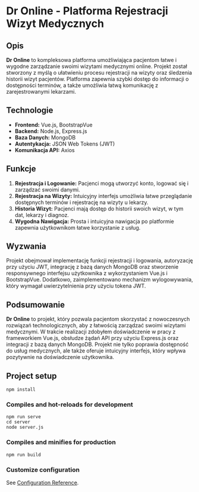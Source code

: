 # Dr Online - Platforma Rejestracji Wizyt Medycznych

## Opis

**Dr Online** to kompleksowa platforma umożliwiająca pacjentom łatwe i wygodne zarządzanie swoimi wizytami medycznymi online. Projekt został stworzony z myślą o ułatwieniu procesu rejestracji na wizyty oraz śledzenia historii wizyt pacjentów. Platforma zapewnia szybki dostęp do informacji o dostępności terminów, a także umożliwia łatwą komunikację z zarejestrowanymi lekarzami.

## Technologie

- **Frontend:** Vue.js, BootstrapVue
- **Backend:** Node.js, Express.js
- **Baza Danych:** MongoDB
- **Autentykacja:** JSON Web Tokens (JWT)
- **Komunikacja API:** Axios

## Funkcje

1. **Rejestracja i Logowanie:** Pacjenci mogą utworzyć konto, logować się i zarządzać swoimi danymi.
2. **Rejestracja na Wizyty:** Intuicyjny interfejs umożliwia łatwe przeglądanie dostępnych terminów i rejestrację na wizyty u lekarzy.
3. **Historia Wizyt:** Pacjenci mają dostęp do historii swoich wizyt, w tym dat, lekarzy i diagnoz.
4. **Wygodna Nawigacja:** Prosta i intuicyjna nawigacja po platformie zapewnia użytkownikom łatwe korzystanie z usług.

## Wyzwania

Projekt obejmował implementację funkcji rejestracji i logowania, autoryzację przy użyciu JWT, integrację z bazą danych MongoDB oraz stworzenie responsywnego interfejsu użytkownika z wykorzystaniem Vue.js i BootstrapVue. Dodatkowo, zaimplementowano mechanizm wylogowywania, który wymagał uwierzytelnienia przy użyciu tokena JWT.

## Podsumowanie

**Dr Online** to projekt, który pozwala pacjentom skorzystać z nowoczesnych rozwiązań technologicznych, aby z łatwością zarządzać swoimi wizytami medycznymi. W trakcie realizacji zdobyłem doświadczenie w pracy z frameworkiem Vue.js, obsłudze żądań API przy użyciu Express.js oraz integracji z bazą danych MongoDB. Projekt nie tylko poprawia dostępność do usług medycznych, ale także oferuje intuicyjny interfejs, który wpływa pozytywnie na doświadczenie użytkownika.


## Project setup

```
npm install
```

### Compiles and hot-reloads for development

```
npm run serve
cd server
node server.js
```

### Compiles and minifies for production

```
npm run build
```

### Customize configuration

See [Configuration Reference](https://cli.vuejs.org/config/).
